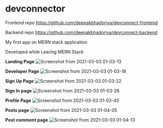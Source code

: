 # devconnector

Frontend repo https://github.com/deepakbhadoriya/devconnect-frontend

Backend repo https://github.com/deepakbhadoriya/devconnect-backend

My first app on MERN stack application

Developed while Learing MERN Stack

**Landing Page**
![Screenshot from 2021-03-03 01-03-13](https://user-images.githubusercontent.com/48173231/109704597-cab72380-7bbc-11eb-929a-7e92f85d323d.png)

**Developer Page**
![Screenshot from 2021-03-03 01-03-18](https://user-images.githubusercontent.com/48173231/109704648-db679980-7bbc-11eb-87df-6a4134ea9422.png)

**Sign Up Page**
![Screenshot from 2021-03-03 01-03-22](https://user-images.githubusercontent.com/48173231/109704707-eb7f7900-7bbc-11eb-846f-4f649f06d7cc.png)

**Sign In page**
![Screenshot from 2021-03-03 01-03-26](https://user-images.githubusercontent.com/48173231/109704726-ef130000-7bbc-11eb-9bcb-e9b4ddc1f3c3.png)

**Profile Page**
![Screenshot from 2021-03-03 01-03-45](https://user-images.githubusercontent.com/48173231/109704735-f1755a00-7bbc-11eb-8ead-c45a3721a1d8.png)

**Posts page**
![Screenshot from 2021-03-03 01-04-05](https://user-images.githubusercontent.com/48173231/109704741-f4704a80-7bbc-11eb-848c-eb0288987b38.png)

**Post comment page**
![Screenshot from 2021-03-03 01-04-13](https://user-images.githubusercontent.com/48173231/109704755-f803d180-7bbc-11eb-9617-9ae55addff09.png)
